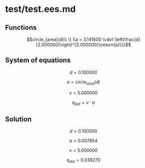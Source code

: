 # test/test.ees.md

## Functions

$$circle_{area}(d)\\ \{ \\a = 3.141600 \cdot \left(\frac{d}{2.000000}\right)^{2.000000}\\return(a)\\\}$$

## System of equations

$$d = 0.100000$$

$$a = circle_{area}\left(
d\right)$$

$$v = 5.000000$$

$$q_{dot} = v \cdot a$$

## Solution

$$d = 0.100000$$

$$a = 0.007854$$

$$v = 5.000000$$

$$q_{dot} = 0.039270$$

